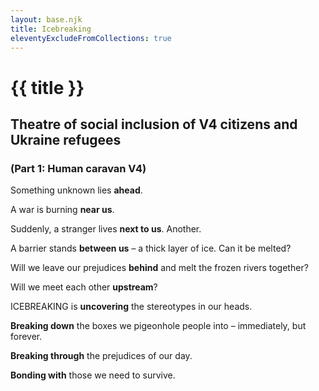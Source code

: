 ```yaml
---
layout: base.njk
title: Icebreaking
eleventyExcludeFromCollections: true
---
```


# {{ title }}

## Theatre of social inclusion of V4 citizens and Ukraine refugees

### (Part 1: Human caravan V4)

Something unknown lies **ahead**. 

A war is burning **near us**. 

Suddenly, a stranger lives **next to us**. Another. 

A barrier stands **between us** – a thick layer of ice. Can it be melted? 

Will we leave our prejudices **behind** and melt the frozen rivers together?

Will we meet each other **upstream**?

ICEBREAKING is **uncovering** the stereotypes in our heads. 

**Breaking down** the boxes we pigeonhole people into – immediately, but forever.

**Breaking through** the prejudices of our day. 

**Bonding with** those we need to survive.